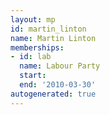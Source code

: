 ```yaml
---
layout: mp
id: martin_linton
name: Martin Linton
memberships:
- id: lab
  name: Labour Party
  start: 
  end: '2010-03-30'
autogenerated: true
---
```

